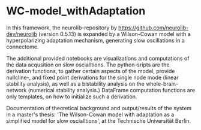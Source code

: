 # WC-model_withAdaptation
In this framework, the neurolib-repository by https://github.com/neurolib-dev/neurolib (version 0.5.13) is expanded by a Wilson-Cowan model with a hyperpolarizing adaptation mechanism, generating slow oscillations in a connectome.

The additional provided notebooks are visualizations and computations of the data acqusition on slow oscialltions. The python-sripts are the derivation functions, to gather certain aspects of the model, provide nullcline-, and fixed point derivations for the single node mode (linear stability analysis), as well as a bistability analysis on the whole-brain-network (numerical stability analysis.) DataFrame computation functions are only templates, on how to initialize such a derivation.

Documentation of theoretical background and output/results of the system in a master's thesis: 'The Wilson-Cowan model with adaptation as a simplified model for slow oscialltions', at the Technische Universität Berlin.
